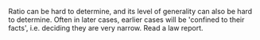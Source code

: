 Ratio can be hard to determine, and its level of generality can also be hard to determine. Often in later cases, earlier cases will be 'confined to their facts', i.e. deciding they are very narrow. Read a law report. 